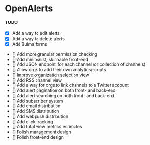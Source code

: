 # OpenAlerts

#### TODO

- [x] Add a way to edit alerts
- [x] Add a way to delete alerts
- [x] Add Bulma forms
- [] Add more granular permission checking
- [] Add minimalist, skinnable front-end
- [] Add JSON endpoint for each channel (or collection of channels)
- [] Allow orgs to add their own analytics/scripts
- [] Improve organization selection view
- [] Add RSS channel view
- [] Add a way for orgs to link channels to a Twitter account
- [] Add alert pagination on both front- and back-end
- [] Add alert searching on both front- and back-end
- [] Add subscriber system
- [] Add email distribution
- [] Add SMS distribution
- [] Add webpush distribution
- [] Add click tracking
- [] Add total view metrics estimates
- [] Polish management design
- [] Polish front-end design